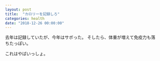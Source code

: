 ```yaml
---
layout: post
title:  "カロリーを記録しろ"
categories: health
date: "2018-12-26 00:00:00"
---
```


去年は記録していたが、今年はサボった。
そしたら、体重が増えて免疫力も落ちたっぽい。

これはやばいっしょ。
